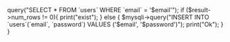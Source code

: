 <?php
header('Content-Type: text/html; charset=utf-8');
$mysqli = mysqli_connect("localhost", "rzczxmuv_users", "12345678", "rzczxmuv_users");
if ($mysqli == false){
    print("error");
}else {
 $email = $_POST["email"];
 $password = $_POST["password"];

 $result = $mysqli->query("SELECT * FROM `users` WHERE `email` = '$email'");

if ($result->num_rows != 0){
print("exist");
} else {
$mysqli->query("INSERT INTO `users`(`email`, `password`) VALUES ('$email', '$password')");
print("Ok");
	 }

}

